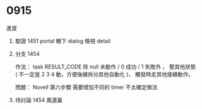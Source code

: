 # 0915

進度

1. 驗證 1451 portal 轄下 dialog 檢視 detail
2. 分支 1454 
   
   作法：
   task RESULT_CODE 除 null 未動作 / 0 成功 / 1 失敗外 ，
   壓其他狀態 ( 不一定是 2 3 4 動，方便後續拆分其他自動化 )，
   觸發時走其他接續動作。
   
   問題：
   Novell 第六步驟 需要增加不同的 timer 不太確定做法

3. 待討論 1454 鳳還巢
